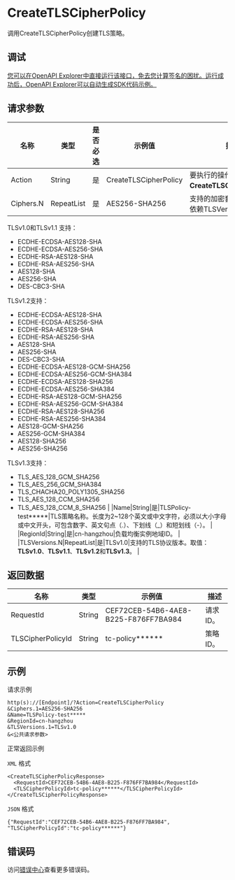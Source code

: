 # CreateTLSCipherPolicy

调用CreateTLSCipherPolicy创建TLS策略。

## 调试

[您可以在OpenAPI Explorer中直接运行该接口，免去您计算签名的困扰。运行成功后，OpenAPI Explorer可以自动生成SDK代码示例。](https://api.aliyun.com/#product=Slb&api=CreateTLSCipherPolicy&type=RPC&version=2014-05-15)

## 请求参数

|名称|类型|是否必选|示例值|描述|
|--|--|----|---|--|
|Action|String|是|CreateTLSCipherPolicy|要执行的操作。取值：**CreateTLSCipherPolicy**。 |
|Ciphers.N|RepeatList|是|AES256-SHA256|支持的加密套件列表，具体依赖TLSVersion值。

 TLSv1.0和TLSv1.1 支持：

 -   ECDHE-ECDSA-AES128-SHA
-   ECDHE-ECDSA-AES256-SHA
-   ECDHE-RSA-AES128-SHA
-   ECDHE-RSA-AES256-SHA
-   AES128-SHA
-   AES256-SHA
-   DES-CBC3-SHA

 TLSv1.2支持：

 -   ECDHE-ECDSA-AES128-SHA
-   ECDHE-ECDSA-AES256-SHA
-   ECDHE-RSA-AES128-SHA
-   ECDHE-RSA-AES256-SHA
-   AES128-SHA
-   AES256-SHA
-   DES-CBC3-SHA
-   ECDHE-ECDSA-AES128-GCM-SHA256
-   ECDHE-ECDSA-AES256-GCM-SHA384
-   ECDHE-ECDSA-AES128-SHA256
-   ECDHE-ECDSA-AES256-SHA384
-   ECDHE-RSA-AES128-GCM-SHA256
-   ECDHE-RSA-AES256-GCM-SHA384
-   ECDHE-RSA-AES128-SHA256
-   ECDHE-RSA-AES256-SHA384
-   AES128-GCM-SHA256
-   AES256-GCM-SHA384
-   AES128-SHA256
-   AES256-SHA256

 TLSv1.3支持：

 -   TLS\_AES\_128\_GCM\_SHA256
-   TLS\_AES\_256\_GCM\_SHA384
-   TLS\_CHACHA20\_POLY1305\_SHA256
-   TLS\_AES\_128\_CCM\_SHA256
-   TLS\_AES\_128\_CCM\_8\_SHA256 |
|Name|String|是|TLSPolicy-test\*\*\*\*\*|TLS策略名称。长度为2~128个英文或中文字符，必须以大小字母或中文开头，可包含数字、英文句点（.）、下划线（\_）和短划线（-）。 |
|RegionId|String|是|cn-hangzhou|负载均衡实例地域ID。 |
|TLSVersions.N|RepeatList|是|TLSv1.0|支持的TLS协议版本。取值：**TLSv1.0**、**TLSv1.1**、**TLSv1.2**和**TLSv1.3**。 |

## 返回数据

|名称|类型|示例值|描述|
|--|--|---|--|
|RequestId|String|CEF72CEB-54B6-4AE8-B225-F876FF7BA984|请求ID。 |
|TLSCipherPolicyId|String|tc-policy\*\*\*\*\*\*|策略ID。 |

## 示例

请求示例

```
http(s)://[Endpoint]/?Action=CreateTLSCipherPolicy
&Ciphers.1=AES256-SHA256
&Name=TLSPolicy-test*****
&RegionId=cn-hangzhou
&TLSVersions.1=TLSv1.0
&<公共请求参数>
```

正常返回示例

`XML` 格式

```
<CreateTLSCipherPolicyResponse>
  <RequestId>CEF72CEB-54B6-4AE8-B225-F876FF7BA984</RequestId>
  <TLSCipherPolicyId>tc-policy******</TLSCipherPolicyId>
</CreateTLSCipherPolicyResponse>
```

`JSON` 格式

```
{"RequestId":"CEF72CEB-54B6-4AE8-B225-F876FF7BA984",
"TLSCipherPolicyId":"tc-policy******"}
```

## 错误码

访问[错误中心](https://error-center.alibabacloud.com/status/product/Slb)查看更多错误码。

